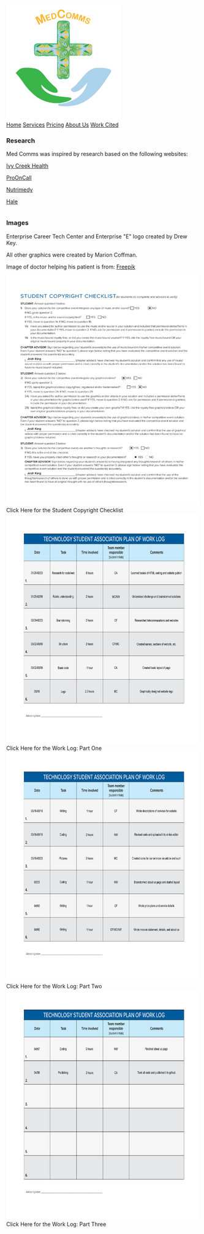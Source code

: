 <html lang="en">
<head>
<title>MedComms</title>
<meta charset="utf-8">
<meta name="viewport" content="width=device-width, initial-scale=1">
<style>
body {
  margin: 0;
}

p {
  font-size: 18px;
}

/* Style the header */
.header {
  background-color: white;
  padding: 20px;
  text-align: center;
}

/* Style the top navigation bar */
.topnav {
  overflow: hidden;
  background-color: #333;
}

/* Style the topnav links */
.topnav a {
  float: left;
  color: #f2f2f2;
  text-align: center;
  padding: 14px 16px;
  text-decoration: none;
  display: block;
}

/* Change color on hover */
.topnav a:hover {
  background-color: #4CAF50;
  color: black;
}


/* Create three equal columns that floats next to each other */
.column {
  float: left;
  width: 50%;
  padding: 20px;
}

.column2 {
  float: left;
  width: 25%;
  padding: 20px;
}

/* Clear floats after the columns */
.row:after {
  content: "";
  display: table;
  clear: both;
}

.footer {
  background-color: #4CAF50;
  padding: 10px;
  text-align: center;
  float: center;
}

.gallery {
  border: 1px solid #ccc;
}

.gallery:hover {
  border: 1px solid #777;
}

.gallery img {
  width: 100%;
  height: auto;
}

.desc {
  padding: 15px;
  text-align: center;
}

.responsive {
  padding: 0 6px;
  float: left;
  width: 24.99999%;
}

@media only screen and (max-width: 700px) {
  .responsive {
    width: 49.99999%;
    margin: 6px 0;
  }
}

@media only screen and (max-width: 500px) {
  .responsive {
    width: 100%;
  }
}

.clearfix:after {
  content: "";
  display: table;
  clear: both;
}

</style>
</head>
<body>

<div class="header">
<a href="https://cadisharkboy.github.io/MedComms/">
  <img src="Logo.png" width="300" padding="200" float="center">
</a>
</div>

<div class="topnav">
  <a class="active" href="https://cadisharkboy.github.io/MedComms/">Home</a>
  <a href="https://cadisharkboy.github.io/MedComms/services.html">Services</a>
  <a href="https://cadisharkboy.github.io/MedComms/prices.html">Pricing</a>
  <a href="https://cadisharkboy.github.io/MedComms/about.html">About Us</a>
  <a href="https://cadisharkboy.github.io/MedComms/work-cited.html">Work Cited</a>
</div>


 <div class="row">
  <div class="column">
   <h3> Research </h3>
   <p>Med Comms was inspired by research based on the following websites:</p>
   <p><a target="_blank" href="https://ivycreekhealth.com/"> Ivy Creek Health </a></p>
   <p><a target="_blank" href="https://prooncall.com/telecommunications-in-healthcare-amidst-a-pandemic/"> ProOnCall </a></p>
   <p><a target="_blank" href="https://www.nutrimedy.com/"> Nutrimedy </a></p>
   <p><a target="_blank" href="https://www.hale.co/"> Hale </a></p>
  </div>
  <div class="column">
   <h3> Images </h3>
   <p>Enterprise Career Tech Center and Enterprise "E" logo created by Drew Key.</p>
   <p>All other graphics were created by Marion Coffman.</p>
   <p>Image of doctor helping his patient is from:
   <a target="_blank" href="https://www.freepik.com/photos/people"> Freepik </a>

<div class="clearfix"></div>

<div class="row">
<div class="responsive">
  <div class="gallery">
    <a target="_blank" href="student-copyright-checklist.jpg">
      <img src="student-copyright-checklist.jpg" alt="Copyright" width="800" height="600">
    </a>
    <div class="desc">Click Here for the Student Copyright Checklist</div>
  </div>
</div>

<div class="responsive">
  <div class="gallery">
    <a target="_blank" href="worklog1.jpg">
      <img src="worklog1.jpg" alt="Work log " width="800" height="600">
    </a>
    <div class="desc">Click Here for the Work Log: Part One</div>
  </div>
</div>


<div class="responsive">
  <div class="gallery">
    <a target="_blank" href="worklog2.jpg">
      <img src="worklog2.jpg" alt="Work log 2" width="800" height="600">
    </a>
    <div class="desc">Click Here for the Work Log: Part Two</div>
  </div>
</div>


<div class="responsive">
  <div class="gallery">
    <a target="_blank" href="worklog3.jpg">
      <img src="worklog3.jpg" alt="Work log 2" width="800" height="600">
    </a>
    <div class="desc">Click Here for the Work Log: Part Three</div>
  </div>
</div>
</div>

